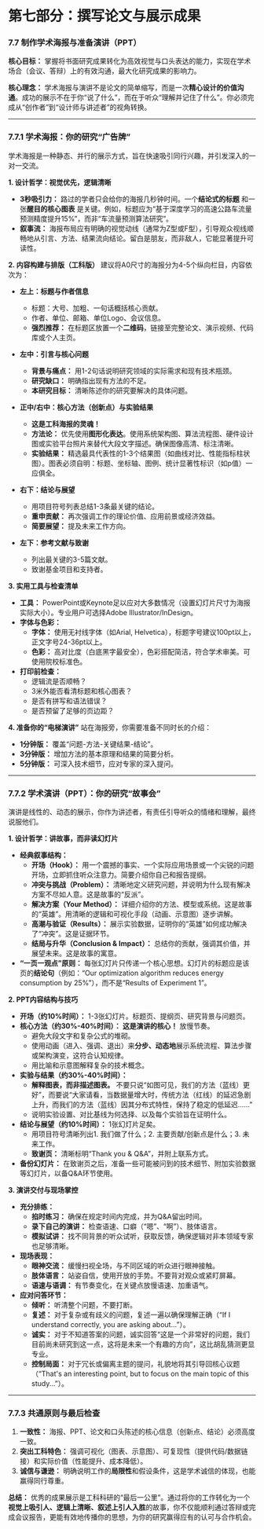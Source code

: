 # **第七部分：撰写论文与展示成果**

### **7.7 制作学术海报与准备演讲（PPT）**

**核心目标：** 掌握将书面研究成果转化为高效视觉与口头表达的能力，实现在学术场合（会议、答辩）上的有效沟通，最大化研究成果的影响力。

**核心理念：** 学术海报与演讲不是论文的简单缩写，而是一次**精心设计的价值沟通**。成功的展示不在于你“说了什么”，而在于听众“理解并记住了什么”。你必须完成从“创作者”到“设计师与讲述者”的视角转换。

---

### **7.7.1 学术海报：你的研究“广告牌”**

学术海报是一种静态、并行的展示方式，旨在快速吸引同行兴趣，并引发深入的一对一交流。

**1. 设计哲学：视觉优先，逻辑清晰**

* **3秒吸引力：** 路过的学者只会给你的海报几秒钟时间。一个**结论式的标题** 和一张**醒目的核心图表** 是关键。例如，标题应为“基于深度学习的高速公路车流量预测精度提升15%”，而非“车流量预测算法研究”。
* **叙事流：** 海报布局应有明确的视觉动线（通常为Z型或F型），引导观众视线顺畅地从引言、方法、结果流向结论。留白是朋友，而非敌人，它能显著提升可读性。

**2. 内容构建与排版（工科版）**
建议将A0尺寸的海报分为4-5个纵向栏目，内容依次为：

* **左上：标题与作者信息**
  * 标题：大号、加粗、一句话概括核心贡献。
  * 作者、单位、邮箱、单位Logo、会议信息。
  * **强烈推荐：** 在标题区放置一个**二维码**，链接至完整论文、演示视频、代码库或个人主页。

* **左中：引言与核心问题**
  * **背景与痛点：** 用1-2句话说明研究领域的实际需求和现有技术瓶颈。
  * **研究缺口：** 明确指出现有方法的不足。
  * **本研究目标：** 清晰陈述你的研究要解决的具体问题。

* **正中/右中：核心方法（创新点）与实验结果**
  * **这是工科海报的灵魂！**
  * **方法论：** 优先使用**图形化表达**。使用系统架构图、算法流程图、硬件设计图或实验平台照片来替代大段文字描述。确保图像高清、标注清晰。
  * **实验结果：** 精选最具代表性的1-3个结果图（如曲线对比、性能指标柱状图）。图表必须自明：标题、坐标轴、图例、统计显著性标识（如p值）一应俱全。

* **右下：结论与展望**
  * 用项目符号列表总结1-3条最关键的结论。
  * **重申贡献：** 再次强调工作的理论价值、应用前景或经济效益。
  * **简要展望：** 提及未来工作方向。

* **左下：参考文献与致谢**
  * 列出最关键的3-5篇文献。
  * 致谢基金项目和支持者。

**3. 实用工具与检查清单**

* **工具：** PowerPoint或Keynote足以应对大多数情况（设置幻灯片尺寸为海报实际大小）。专业用户可选择Adobe Illustrator/InDesign。
* **字体与色彩：**
  * **字体：** 使用无衬线字体（如Arial, Helvetica），标题字号建议100pt以上，正文字号24-36pt以上。
  * **色彩：** 高对比度（白底黑字最安全），色彩搭配简洁，符合学术审美。可使用院校标准色。
* **打印前检查：**
  * 逻辑流是否顺畅？
  * 3米外能否看清标题和核心图表？
  * 是否有拼写和语法错误？
  * 是否预留了足够的页边距？

**4. 准备你的“电梯演讲”**
站在海报旁，你需要准备不同时长的介绍：

* **1分钟版：** 覆盖“问题-方法-关键结果-结论”。
* **3分钟版：** 增加方法的基本原理和结果的简要分析。
* **5分钟版：** 可深入技术细节，应对专家的深入提问。

---

### **7.7.2 学术演讲（PPT）：你的研究“故事会”**

演讲是线性的、动态的展示，你作为讲述者，有责任引导听众的情绪和理解，最终说服他们。

**1. 设计哲学：讲故事，而非读幻灯片**

* **经典叙事结构：**
  * **开场（Hook）：** 用一个震撼的事实、一个实际应用场景或一个尖锐的问题开场，立即抓住听众注意力。简要介绍你自己和报告提纲。
  * **冲突与挑战（Problem）：** 清晰地定义研究问题，并说明为什么现有解决方案不尽如人意。这是故事的“反派”。
  * **解决方案（Your Method）：** 详细介绍你的方法、模型或系统。这是故事的“英雄”。用清晰的逻辑和可视化手段（动画、示意图）逐步讲解。
  * **高潮与验证（Results）：** 展示实验数据，证明你的“英雄”如何成功解决了“冲突”。这是证据环节。
  * **结局与升华（Conclusion & Impact）：** 总结你的贡献，强调其价值，并展望未来。这是故事的寓意。
* **“一页一观点”原则：** 每张幻灯片只传递一个核心思想。幻灯片的标题应是该页的**结论句**（例如：“Our optimization algorithm reduces energy consumption by 25%”），而不是“Results of Experiment 1”。

**2. PPT内容结构与技巧**

* **开场（约10%时间）：** 1-3张幻灯片。标题页、提纲页、研究背景与问题页。
* **核心方法（约30%-40%时间）：** **这是演讲的核心！** 放慢节奏。
  * 避免大段文字和复杂公式的堆砌。
  * 使用动画（进入、强调、退出）来**分步、动态地**展示系统流程、算法步骤或架构演变，这符合认知规律。
  * 用比喻和示意图解释复杂的技术概念。
* **实验与结果（约30%-40%时间）：**
  * **解释图表，而非描述图表。** 不要只说“如图可见，我们的方法（蓝线）更好”，而要说“大家请看，当数据量增大时，传统方法（红线）的延迟急剧上升，而我们的方法（蓝线）因其分布式特性，保持了稳定的低延迟……”
  * 说明实验设置、对比基线为何选择、以及每个实验旨在证明什么。
* **结论与展望（约10%时间）：** 1张幻灯片足矣。
  * 用项目符号清晰列出1. 我们做了什么；2. 主要贡献/创新点是什么；3. 未来工作。
  * **致谢页：** 清晰标明“Thank you & Q&A”，并附上联系方式。
* **备份幻灯片：** 在致谢页之后，准备一些可能被问到的技术细节、附加实验数据等幻灯片，以备Q&A环节使用。

**3. 演讲交付与现场掌控**

* **充分排练：**
  * **掐时练习：** 确保在规定时间内完成，并为Q&A留出时间。
  * **录下自己的演讲：** 检查语速、口癖（“嗯”、“啊”）、肢体语言。
  * **模拟试讲：** 找不同背景的听众试听，获取反馈，确保逻辑对非本领域专家也足够清晰。
* **现场表现：**
  * **眼神交流：** 缓慢扫视全场，与不同区域的听众进行眼神接触。
  * **肢体语言：** 站姿自信，使用开放的手势。不要背对观众或紧盯屏幕。
  * **语速与语调：** 有节奏变化，在关键点放慢语速、加重语气。
* **应对问答环节：**
  * **倾听：** 听清整个问题，不要打断。
  * **复述：** 对于复杂或有歧义的问题，复述一遍以确保理解正确（“If I understand correctly, you are asking about...”）。
  * **诚实：** 对于不知道答案的问题，诚实回答“这是一个非常好的问题，我们目前尚未研究到这一点，这将是未来一个有趣的方向”，这比胡乱猜测更显专业。
  * **控制局面：** 对于冗长或偏离主题的提问，礼貌地将其引导回核心议题（“That's an interesting point, but to focus on the main topic of this study...”）。

---

### **7.7.3 共通原则与最后检查**

1. **一致性：** 海报、PPT、论文和口头陈述的核心信息（创新点、结论）必须高度一致。
2. **突出工科特色：** 强调可视化（图表、示意图）、可复现性（提供代码/数据链接）和实际价值（性能提升、成本降低）。
3. **诚信与谦逊：** 明确说明工作的**局限性**和假设条件，这是学术诚信的体现，也能赢得同行尊重。

**总结：** 优秀的成果展示是工科科研的“最后一公里”。通过将你的工作转化为一个**视觉上吸引人、逻辑上清晰、叙述上引人入胜**的故事，你不仅能顺利通过答辩或完成会议报告，更能有效地传播你的思想，为你的研究赢得应有的认可与合作机会。
